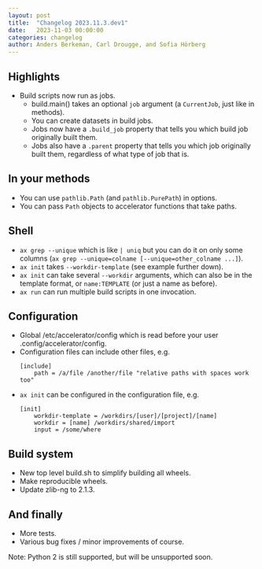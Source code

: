 ```yaml
---
layout: post
title:  "Changelog 2023.11.3.dev1"
date:   2023-11-03 00:00:00
categories: changelog
author: Anders Berkeman, Carl Drougge, and Sofia Hörberg
---
```


## Highlights

- Build scripts now run as jobs.
	- build.main() takes an optional `job` argument (a `CurrentJob`, just
	  like in methods).
	- You can create datasets in build jobs.
	- Jobs now have a `.build_job` property that tells you which build job
	  originally built them.
	- Jobs also  have a `.parent` property that tells you which job
	  originally built them, regardless of what type of job that is.

## In your methods

- You can use `pathlib.Path` (and `pathlib.PurePath`) in options.
- You can pass `Path` objects to accelerator functions that take paths.

## Shell

- `ax grep --unique` which is like `| uniq` but you can do it on only some
  columns (`ax grep --unique=colname [--unique=other_colname ...]`).
- `ax init` takes `--workdir-template` (see example further down).
- `ax init` can take several `--workdir` arguments, which can also be
  in the template format, or `name:TEMPLATE` (or just a name as before).
- `ax run` can run multiple build scripts in one invocation.

## Configuration

- Global /etc/accelerator/config which is read before your user
  .config/accelerator/config.
- Configuration files can include other files, e.g.
  ```
  [include]
      path = /a/file /another/file "relative paths with spaces work too"
  ```
- `ax init` can be configured in the configuration file, e.g.
  ```
  [init]
      workdir-template = /workdirs/[user]/[project]/[name]
      workdir = [name] /workdirs/shared/import
      input = /some/where
  ```

## Build system

- New top level build.sh to simplify building all wheels.
- Make reproducible wheels.
- Update zlib-ng to 2.1.3.

## And finally

- More tests.
- Various bug fixes / minor improvements of course.

Note: Python 2 is still supported, but will be unsupported soon.
